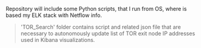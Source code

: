 Repository will include some Python scripts, that I run from OS, where is based my ELK stack with Netflow info.

> 'TOR_Search' folder contains script and related json file that are necessary to autonomously update list of TOR exit node IP addresses used in Kibana visualizations.
>

